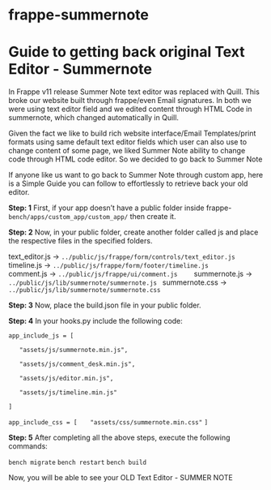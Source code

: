 
# frappe-summernote

# Guide to getting back original Text Editor - Summernote

In Frappe v11 release Summer Note text editor was replaced with Quill. This broke our website built through frappe/even Email signatures. In both we were using text editor field and we edited content through HTML Code in summernote, which changed automatically in Quill.

Given the fact we like to build rich website interface/Email Templates/print formats using same default text editor fields which user can also use to change content of some page, we liked Summer Note ability to change code through HTML code editor. So we decided to go back to Summer Note

If anyone like us want to go back to Summer Note through custom app, here is a Simple Guide you can follow to effortlessly to retrieve back your old editor.

**Step: 1**
First, if your app doesn’t have a public folder inside frappe-`bench/apps/custom_app/custom_app/` then create it.

**Step: 2**
Now, in your public folder, create another folder called js and place the respective files in the specified folders.

text_editor.js -> `../public/js/frappe/form/controls/text_editor.js	`
timeline.js -> `../public/js/frappe/form/footer/timeline.js`	
comment.js -> `../public/js/frappe/ui/comment.js	`
summernote.js -> `../public/js/lib/summernote/summernote.js	`
summernote.css -> `../public/js/lib/summernote/summernote.css`

**Step: 3**
Now, place the build.json file in your public folder.

**Step: 4**
In your hooks.py include the following code:

`app_include_js = [`

`	"assets/js/summernote.min.js",`

`	"assets/js/comment_desk.min.js",`

`	"assets/js/editor.min.js",`

`	"assets/js/timeline.min.js"`

`]`

`app_include_css = [`
`	"assets/css/summernote.min.css"`
`]`

**Step: 5**
After completing all the above steps, execute the following commands:

`bench migrate`
`bench restart`
`bench build`

Now, you will be able to see your OLD Text Editor - SUMMER NOTE
